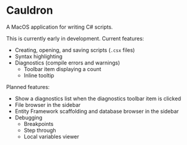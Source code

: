 ﻿# Cauldron

A MacOS application for writing C# scripts.

This is currently early in development. Current features:

* Creating, opening, and saving scripts (`.csx` files)
* Syntax highlighting
* Diagnostics (compile errors and warnings)
	* Toolbar item displaying a count
	* Inline tooltip

Planned features:

* Show a diagnostics list when the diagnostics toolbar item is clicked
* File browser in the sidebar
* Entity Framework scaffolding and database browser in the sidebar
* Debugging
	* Breakpoints
	* Step through
	* Local variables viewer
